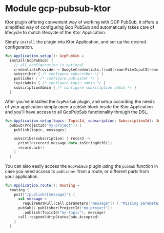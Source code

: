 # Module gcp-pubsub-ktor

Ktor plugin offering convenient way of working with GCP PubSub, it offers a simplified way of configuring Gcp PubSub and
automatically takes care of lifecycle to match lifecycle of the Ktor Application.

Simply `install` the plugin into Ktor Application, and set up the desired configuration.

```kotlin
fun Application.setup(): GcpPubSub =
  install(GcpPubSub) {
    // all configuration is optional
    credentialsProvider = GoogleCredentials.fromStream(FileInputStream(PATH_TO_JSON_KEY))
    subscriber { /* configure subscriber */ }
    publisher { /* configure publisher */ }
    topicAdmin { /* configure topic admin */ }
    subscriptionAdmin { /* configure subscription admin */ }
  }
```

After you've installed the `GcpPubSub` plugin, and setup according the needs of your application simply open a `pubSub`
block inside the Ktor Application and you'll have access to all GcpPubSub functionality through the DSL.

```kotlin
fun Application.setup(topic: TopicId, subscription: SubscriptionId): Job =
  pubSub(ProjectId("my-project")) {
    publish(topic, messages)

    subscribe(subscription) { record ->
      println(record.message.data.toStringUtf8())
      record.ack()
    }
  }
```

You can also easily access the `GcpPubSub` plugin using the `pubSub` function in case you need access to `publisher`
from a route, or different parts from your application.

```kotlin
fun Application.route(): Routing =
  routing {
    post("/publish/{message}") {
      val message =
        requireNotNull(call.parameters["message"]) { "Missing parameter message" }
      pubSub().publisher(ProjectId("my-project"))
        .publish(TopicId("my-topic"), message)
      call.respond(HttpStatusCode.Accepted)
    }
  }
```
